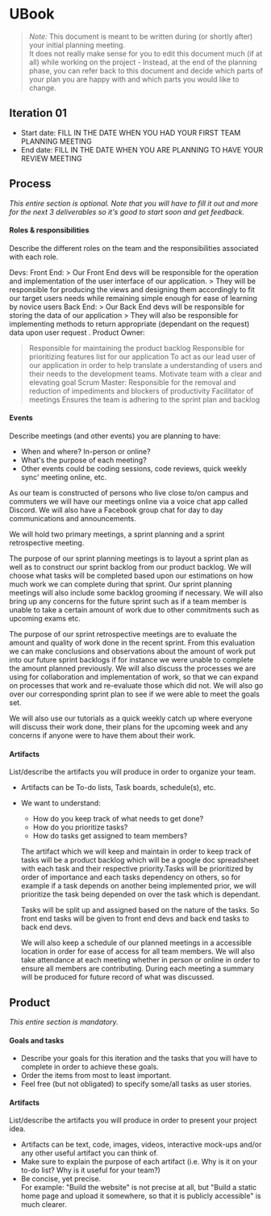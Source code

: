 # UBook

 > _Note:_ This document is meant to be written during (or shortly after) your initial planning meeting.     
 > It does not really make sense for you to edit this document much (if at all) while working on the project - Instead, at the end of the planning phase, you can refer back to this document and decide which parts of your plan you are happy with and which parts you would like to change.


## Iteration 01

 * Start date: FILL IN THE DATE WHEN YOU HAD YOUR FIRST TEAM PLANNING MEETING
 * End date: FILL IN THE DATE WHEN YOU ARE PLANNING TO HAVE YOUR REVIEW MEETING

## Process

_This entire section is optional. Note that you will have to fill it out and more for the next 3 deliverables so it's good to start soon and get feedback._ 

#### Roles & responsibilities

Describe the different roles on the team and the responsibilities associated with each role.

Devs:
    Front End:
     > Our Front End devs will be responsible for the operation and implementation of the user interface of our application.
     > They will be responsible for producing the views and designing them accordingly to fit our target users needs while remaining simple enough for ease of learning by novice users
    Back End:
     > Our Back End devs will be responsible for storing the data of our application
     > They will also be responsible for implementing methods to return appropriate (dependant on the request) data upon user request .
Product Owner:
 > Responsible for maintaining the product backlog
 > Responsible for prioritizing features list for our application
 > To act as our lead user of our application in order to help translate a understanding of users and their needs to the development teams.
 > Motivate team with a clear and elevating goal
Scrum Master:
 > Responsible for the removal and reduction of impediments and blockers of productivity
 > Facilitator of meetings
 > Ensures the team is adhering to the sprint plan and backlog


#### Events

Describe meetings (and other events) you are planning to have:

 * When and where? In-person or online?
 * What's the purpose of each meeting?
 * Other events could be coding sessions, code reviews, quick weekly sync' meeting online, etc.

 As our team is constructed of persons who live close to/on campus and commuters we will have our meetings online via a
 voice chat app called Discord. We will also have a Facebook group chat for day to day communications and announcements.

 We will hold two primary meetings, a sprint planning and a sprint retrospective meeting.

 The purpose of our sprint planning meetings is to layout a sprint plan as well as to construct our sprint backlog from
  our product backlog. We will choose what tasks will be completed based upon our estimations on how much work we can
  complete during that sprint. Our sprint planning meetings will also include some backlog grooming if necessary. We will
  also bring up any concerns for the future sprint such as if a team member is unable to take a certain amount of work
  due to other commitments such as upcoming exams etc.

 The purpose of our sprint retrospective meetings are to evaluate the amount and quality of work done in the recent
 sprint. From this evaluation we can make conclusions and observations about the amount of work put into our future
 sprint backlogs if for instance we were unable to complete the amount planned previously. We will also discuss the
 processes we are using for collaboration and implementation of work, so that we can expand on processes that work and
 re-evaluate those which did not. We will also go over our corresponding sprint  plan to see if we were able to meet the
 goals set.

 We will also use our tutorials as a quick weekly catch up where everyone will discuss their work done, their plans for
 the upcoming week and any concerns if anyone were to have them about their work.


#### Artifacts

List/describe the artifacts you will produce in order to organize your team.       

 * Artifacts can be To-do lists, Task boards, schedule(s), etc.
 * We want to understand:
   * How do you keep track of what needs to get done?
   * How do you prioritize tasks?
   * How do tasks get assigned to team members?

   The artifact which we will keep and maintain in order to keep track of tasks will be a product backlog which will be
   a google doc spreadsheet with each task and their respective priority.Tasks will be prioritized by order of importance
   and each tasks dependency on others, so for example if a task depends on another being implemented prior, we will
   prioritize the task being depended on over the task which is dependant.

   Tasks will be split up and assigned based on the nature of the tasks. So front end tasks will be given to front end
   devs and back end tasks to back end devs.

   We will also keep a schedule of our planned meetings in a accessible location in order for ease of access for all
   team members. We will also take attendance at each meeting whether in person or online in order to ensure all members
   are contributing. During each meeting a summary will be produced for future record of what was discussed.



## Product

_This entire section is mandatory._

#### Goals and tasks

 * Describe your goals for this iteration and the tasks that you will have to complete in order to achieve these goals.
 * Order the items from most to least important.
 * Feel free (but not obligated) to specify some/all tasks as user stories.

#### Artifacts

List/describe the artifacts you will produce in order to present your project idea.

 * Artifacts can be text, code, images, videos, interactive mock-ups and/or any other useful artifact you can think of.
 * Make sure to explain the purpose of each artifact (i.e. Why is it on your to-do list? Why is it useful for your team?)
 * Be concise, yet precise.         
   For example: "Build the website" is not precise at all, but "Build a static home page and upload it somewhere, so that it is publicly accessible" is much clearer.
